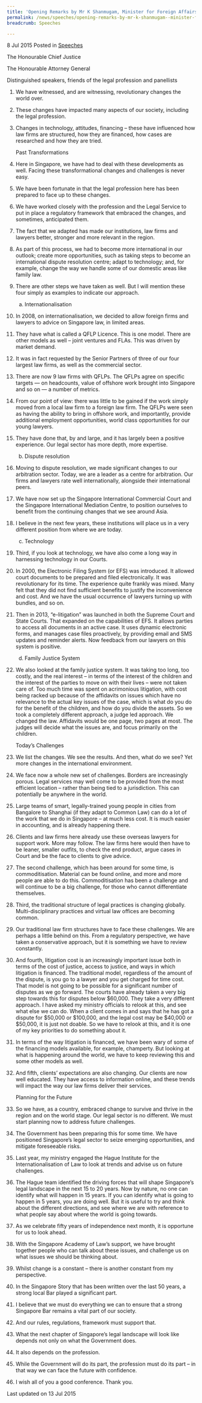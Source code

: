 ```yaml
---
title: 'Opening Remarks by Mr K Shanmugam, Minister for Foreign Affairs and Law, at the Singapore Legal Futures Conference'
permalink: /news/speeches/opening-remarks-by-mr-k-shanmugam--minister-for-foreign-affairs-/
breadcrumb: Speeches

---
```



8 Jul 2015 Posted in [Speeches](/news/speeches)

The Honourable Chief Justice
 
The Honourable Attorney General

Distinguished speakers, friends of the legal profession and panellists

 1. We have witnessed, and are witnessing, revolutionary changes the world over.  

 2. These changes have impacted many aspects of our society, including the legal profession. 

 3. Changes in technology, attitudes, financing – these have influenced how law firms are structured, how they are financed, how cases are researched and how they are tried. 
    
    Past Transformations

 4. Here in Singapore, we have had to deal with these developments as well. Facing these transformational changes and challenges is never easy.


 5. We have been fortunate in that the legal profession here has been prepared to face up to these changes.  


 6. We have worked closely with the profession and the Legal Service to put in place a regulatory framework that embraced the changes, and sometimes, anticipated them.


 7. The fact that we adapted has made our institutions, law firms and lawyers better, stronger and more relevant in the region.


 8. As part of this process, we had to become more international in our outlook; create more opportunities, such as taking steps to become an international dispute resolution centre; adapt to technology; and, for example, change the way we handle some of our domestic areas like family law.


 9. There are other steps we have taken as well.  But I will mention these four simply as examples to indicate our approach.
    
    <ol style="list-style-type: lower-alpha">
    <li>Internationalisation</li>
    </ol>


10. In 2008, on internationalisation, we decided to allow foreign firms and lawyers to advice on Singapore law, in limited areas.  

11. They have what is called a QFLP Licence. This is one model. There are other models as well – joint ventures and FLAs. This was driven by market demand.  


12. It was in fact requested by the Senior Partners of three of our four largest law firms, as well as the commercial sector.


13. There are now 9 law firms with QFLPs. The QFLPs agree on specific targets — on headcounts, value of offshore work brought into Singapore and so on — a number of metrics.  


14. From our point of view: there was little to be gained if the work simply moved from a local law firm to a foreign law firm.  The QFLPs were seen as having the ability to bring in offshore work, and importantly, provide additional employment opportunities, world class opportunities for our young lawyers.


15. They have done that, by and large, and it has largely been a positive experience.  Our legal sector has more depth, more expertise.     
    <ol start="2" style="list-style-type: lower-alpha">
    <li>Dispute resolution</li>
    </ol>


16. Moving to dispute resolution, we made significant changes to our arbitration sector. Today, we are a leader as a centre for arbitration. Our firms and lawyers rate well internationally, alongside their international peers.


17. We have now set up the Singapore International Commercial Court and the Singapore International Mediation Centre, to position ourselves to benefit from the continuing changes that we see around Asia.


18. I believe in the next few years, these institutions will place us in a very different position from where we are today.
    <ol start="3" style="list-style-type: lower-alpha">
    <li>Technology</li>
    </ol>


19. Third, if you look at technology, we have also come a long way in harnessing technology in our Courts.


20. In 2000, the Electronic Filing System (or EFS) was introduced. It allowed court documents to be prepared and filed electronically. It was revolutionary for its time. The experience quite frankly was mixed. Many felt that they did not find sufficient benefits to justify the inconvenience and cost. And we have the usual occurrence of lawyers turning up with bundles, and so on. 


21. Then in 2013, “e-litigation” was launched in both the Supreme Court and State Courts. That expanded on the capabilities of EFS. It allows parties to access all documents in an active case. It uses dynamic electronic forms, and manages case files proactively, by providing email and SMS updates and reminder alerts. Now feedback from our lawyers on this system is positive.
    
    <ol start="4" style="list-style-type: lower-alpha">
    <li>Family Justice System</li>
    </ol>

22. We also looked at the family justice system. It was taking too long, too costly, and the real interest – in terms of the interest of the children and the interest of the parties to move on with their lives – were not taken care of. Too much time was spent on acrimonious litigation, with cost being racked up because of the affidavits on issues which have no relevance to the actual key issues of the case, which is what do you do for the benefit of the children, and how do you divide the assets. So we took a completely different approach, a judge led approach. We changed the law. Affidavits would be one page, two pages at most. The judges will decide what the issues are, and focus primarily on the children.
    
    Today’s Challenges


23. We list the changes.  We see the results.  And then, what do we see?  Yet more changes in the international environment.  


24. We face now a whole new set of challenges. Borders are increasingly porous. Legal services may well come to be provided from the most efficient location – rather than being tied to a jurisdiction. This can potentially be anywhere in the world.


25. Large teams of smart, legally-trained young people in cities from Bangalore to Shanghai (if they adapt to Common Law) can do a lot of the work that we do in Singapore – at much less cost.  It is much easier in accounting, and is already happening there.

26. Clients and law firms here already use these overseas lawyers for support work.  More may follow. The law firms here would then have to be leaner, smaller outfits, to check the end product, argue cases in Court and be the face to clients to give advice.


27. The second challenge, which has been around for some time, is commoditisation. Material can be found online, and more and more people are able to do this. Commoditisation has been a challenge and will continue to be a big challenge, for those who cannot differentiate themselves.


28. Third, the traditional structure of legal practices is changing globally. Multi-disciplinary practices and virtual law offices are becoming common.


29. Our traditional law firm structures have to face these challenges.  We are perhaps a little behind on this.  From a regulatory perspective, we have taken a conservative approach, but it is something we have to review constantly.


30. And fourth, litigation cost is an increasingly important issue both in terms of the cost of justice, access to justice, and ways in which litigation is financed. The traditional model, regardless of the amount of the dispute, is you go to a lawyer and you get charged for time cost. That model is not going to be possible for a significant number of disputes as we go forward. The courts have already taken a very big step towards this for disputes below $60,000. They take a very different approach. I have asked my ministry officials to relook at this, and see what else we can do. When a client comes in and says that he has got a dispute for $50,000 or $100,000, and the legal cost may be $40,000 or $50,000, it is just not doable. So we have to relook at this, and it is one of my key priorities to do something about it.


31. In terms of the way litigation is financed, we have been wary of some of the financing models available, for example, champerty. But looking at what is happening around the world, we have to keep reviewing this and some other models as well.


32. And fifth, clients’ expectations are also changing. Our clients are now well educated. They have access to information online, and these trends will impact the way our law firms deliver their services. 
    
    Planning for the Future


33. So we have, as a country, embraced change to survive and thrive in the region and on the world stage. Our legal sector is no different. We must start planning now to address future challenges.


34. The Government has been preparing this for some time. We have positioned Singapore’s legal sector to seize emerging opportunities, and mitigate foreseeable risks.


35. Last year, my ministry engaged the Hague Institute for the Internationalisation of Law to look at trends and advise us on future challenges. 


36. The Hague team identified the driving forces that will shape Singapore’s legal landscape in the next 15 to 20 years. Now by nature, no one can identify what will happen in 15 years. If you can identify what is going to happen in 5 years, you are doing well. But it is useful to try and think about the different directions, and see where we are with reference to what people say about where the world is going towards.


37. As we celebrate fifty years of independence next month, it is opportune for us to look ahead.

38. With the Singapore Academy of Law’s support, we have brought together people who can talk about these issues, and challenge us on what issues we should be thinking about. 


39. Whilst change is a constant – there is another constant from my perspective.


40. In the Singapore Story that has been written over the last 50 years, a strong local Bar played a significant part.  


41. I believe that we must do everything we can to ensure that a strong Singapore Bar remains a vital part of our society. 


42. And our rules, regulations, framework must support that. 


43. What the next chapter of Singapore’s legal landscape will look like depends not only on what the Government does.


44. It also depends on the profession.


45. While the Government will do its part, the profession must do its part – in that way we can face the future with confidence.  

46. I wish all of you a good conference. Thank you.


<p class="right-side-updated">Last updated on 13 Jul 2015</p>
